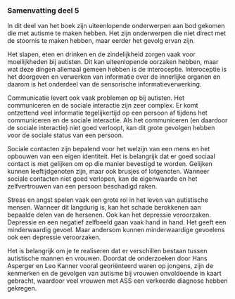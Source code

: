 ### <span id="calibre_link-37" class="calibre1"></span>Samenvatting deel 5<span id="calibre_link-178" class="calibre1"></span>

In dit deel van het boek zijn uiteenlopende onderwerpen aan bod gekomen die met autisme te maken hebben. Het zijn onderwerpen die niet direct met de stoornis te maken hebben, maar eerder het gevolg ervan zijn.

Het slapen, eten en drinken en de zindelijkheid zorgen vaak voor moeilijkheden bij autisten. Dit kan uiteenlopende oorzaken hebben, maar wat deze dingen allemaal gemeen hebben is de interoceptie. Interoceptie is het doorgeven en verwerken van informatie over de innerlijke organen en daarom is het onderdeel van de sensorische informatieverwerking.

Communicatie levert ook vaak problemen op bij autisten. Het communiceren en de sociale interactie zijn zeer complex. Er komt ontzettend veel informatie tegelijkertijd op een persoon af tijdens het communiceren en de sociale interactie. Als het communiceren (en daardoor de sociale interactie) niet goed verloopt, kan dit grote gevolgen hebben voor de sociale status van een persoon.

Sociale contacten zijn bepalend voor het welzijn van een mens en het opbouwen van een eigen identiteit. Het is belangrijk dat er goed sociaal contact is met gelijken om op die manier bevestigd te worden. Gelijken kunnen leeftijdgenoten zijn, maar ook brusjes of lotgenoten. Wanneer sociale contacten niet goed verlopen, kan de eigenwaarde en het zelfvertrouwen van een persoon beschadigd raken.

Stress en angst spelen vaak een grote rol in het leven van autistische mensen. Wanneer dit langdurig is, kan het schade berokkenen aan bepaalde delen van de hersenen. Ook kan het depressie veroorzaken. Depressie en een negatief zelfbeeld gaan vaak hand in hand. Het geeft een minderwaardig gevoel. Maar andersom kunnen minderwaardige gevoelens ook een depressie veroorzaken.

Het is belangrijk om je te realiseren dat er verschillen bestaan tussen autistische mannen en vrouwen. Doordat de onderzoeken door Hans Asperger en Leo Kanner vooral georiënteerd waren op jongens, zijn de kenmerken en de gevolgen van autisme bij vrouwen onvoldoende in kaart gebracht, waardoor veel vrouwen met ASS een verkeerde diagnose hebben gekregen.

